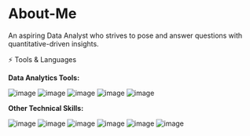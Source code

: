 # About-Me

An aspiring Data Analyst who strives to pose and answer questions with quantitative-driven insights.

⚡ Tools & Languages

**Data Analytics Tools:**

![image](https://user-images.githubusercontent.com/123503542/215300069-094efe2d-5f37-4710-a0e2-06a05e31f55a.png)
![image](https://user-images.githubusercontent.com/123503542/215300076-b5befe19-a1e0-4e19-baad-41570bb5d426.png)
![image](https://user-images.githubusercontent.com/123503542/215300169-21aedac5-2ad4-4241-9434-6bfe2328a3d0.png)
![image](https://user-images.githubusercontent.com/123503542/215300089-b89318aa-7752-4d2a-9196-452469281f09.png)
![image](https://user-images.githubusercontent.com/123503542/215300132-75900c7f-e551-4318-8285-699915c82756.png)


**Other Technical Skills:**

![image](https://user-images.githubusercontent.com/123503542/215300183-34ee8e2b-6aef-4b81-a917-296e9504f751.png)
![image](https://user-images.githubusercontent.com/123503542/215300179-6e496d04-9dd3-4a7e-997b-f9d512e61619.png)
![image](https://user-images.githubusercontent.com/123503542/215300196-a7951156-db81-470e-9d9a-72a6a3803c3d.png)
![image](https://user-images.githubusercontent.com/123503542/215371927-4d3ad63b-59e7-4d1d-ad13-ec1babb18fef.png)
![image](https://user-images.githubusercontent.com/123503542/215300420-6397e4b2-6171-4332-8592-af7950fd0a61.png)
![image](https://user-images.githubusercontent.com/123503542/215300433-f1d94b48-2805-4487-bcbd-43846cf401d6.png)

